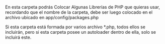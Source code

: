 En esta carpeta podrás Colocar Algunas Librerías de PHP que quieras usar, recordando que el nombre de la carpeta, debe ser luego colocado en el 
archivo ubicado en app/config/packages.php

Si esta carpeta está formada por varios archivo *.php, todos ellos se incluirán, pero si esta carpeta posee un autoloader dentro de ella, solo se incluirá este.